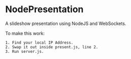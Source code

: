 # NodePresentation
A slideshow presentation using NodeJS and WebSockets.

To make this work:

	1. Find your local IP Address.
	2. Swap it out inside present.js, line 2.
	3. Run server.js.
